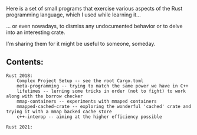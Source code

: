 Here is a set of small programs that exercise various aspects of the Rust programming language, which I used while learning it...

... or even nowadays, to dismiss any undocumented behavior or to delve into an interesting crate. 

I'm sharing them for it might be useful to someone, someday.

Contents:
--------

    Rust 2018:
        Complex Project Setup -- see the root Cargo.toml
        meta-programming -- trying to match the same power we have in C++
        lifetimes -- lerning some tricks in order (not to fight) to work along with the borrow checker
        mmap-containers -- experiments with mmaped containers 
        mmapped-cached-crate -- exploring the wonderful 'cached' crate and trying it with a mmap backed cache store
        c++-interop -- aiming at the higher efficiency possible

    Rust 2021:
